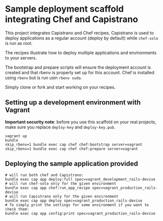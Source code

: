 # Sample deployment scaffold integrating Chef and Capistrano

This project integrates Capistrano and Chef recipes. Capistrano is used to deploy applications
as a regular account (deploy by default) while `chef-solo` is run as root.

The recipes illustrate how to deploy multiple applications and environments to your servers.

The bootstrap and prepare scripts will ensure the deployment account is created and that rbenv
is properly set up for this account. Chef is installed using `rbenv` but is run usin `rbenv sudo`.

Simply clone or fork and start working on your recipes.

## Setting up a development environment with Vagrant

**Important security note**: before you use this scaffold on your real projects,
make sure you replace `deploy-key` and `deploy-key.pub`.

    vagrant up
    bundle
    skip_rbenv=1 bundle exec cap chef chef:bootstrap server=vagrant
    skip_rbenv=1 bundle exec cap chef chef:prepare server=vagrant

## Deploying the sample application provided

    # will run both chef and Capistrano:
    bundle exec cap app deploy:full spec=vagrant_development_rails-devise
    # will run chef-solo only for the given environment
    bundle exec cap app chef:run_app_recipe spec=vagrant_production_rails-devise
    # will run Capistrano only for the given environment
    bundle exec cap app deploy spec=vagrant_production_rails-devise
    # To simply print the settings for some environment if you want to check them:
    bundle exec cap app config:print spec=vagrant_production_rails-devise
